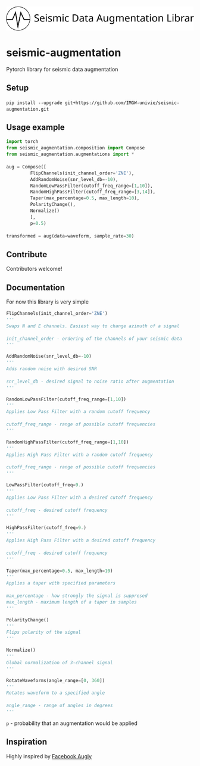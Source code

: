 ![Logo](logo.svg?raw=true "Logo")

# seismic-augmentation
Pytorch library for seismic data augmentation

## Setup

`pip install --upgrade git+https://github.com/IMGW-univie/seismic-augmentation.git`

## Usage example

```python
import torch
from seismic_augmentation.composition import Compose
from seismic_augmentation.augmentations import *

aug = Compose([
         FlipChannels(init_channel_order='ZNE'),
         AddRandomNoise(snr_level_db=-10),
         RandomLowPassFilter(cutoff_freq_range=[1,10]),
         RandomHighPassFilter(cutoff_freq_range=[3,14]),
         Taper(max_percentage=0.5, max_length=10),
         PolarityChange(),
         Normalize()
         ],  
         p=0.5)

transformed = aug(data=waveform, sample_rate=30)
```
## Contribute
Contributors welcome!

## Documentation
For now this library is very simple

```python
FlipChannels(init_channel_order='ZNE')
'''
Swaps N and E channels. Easiest way to change azimuth of a signal

init_channel_order - ordering of the channels of your seismic data
'''
```

```python
AddRandomNoise(snr_level_db=-10)
'''
Adds random noise with desired SNR

snr_level_db - desired signal to noise ratio after augmentation
'''
```

```python
RandomLowPassFilter(cutoff_freq_range=[1,10])
'''
Applies Low Pass Filter with a random cutoff frequency

cutoff_freq_range - range of possible cutoff frequencies
'''
```

```python
RandomHighPassFilter(cutoff_freq_range=[1,10])
'''
Applies High Pass Filter with a random cutoff frequency

cutoff_freq_range - range of possible cutoff frequencies
'''
```

```python
LowPassFilter(cutoff_freq=9.)
'''
Applies Low Pass Filter with a desired cutoff frequency

cutoff_freq - desired cutoff frequency
'''
```
```python
HighPassFilter(cutoff_freq=9.)
'''
Applies High Pass Filter with a desired cutoff frequency

cutoff_freq - desired cutoff frequency
'''
```

```python
Taper(max_percentage=0.5, max_length=10)
'''
Applies a taper with specified parameters

max_percentage - how strongly the signal is suppresed
max_length - maximum length of a taper in samples
'''
```

```python
PolarityChange()
'''
Flips polarity of the signal
'''
```

```python
Normalize()
'''
Global normalization of 3-channel signal
'''
```

```python
RotateWaveforms(angle_range=[0, 360])
'''
Rotates waveform to a specified angle

angle_range - range of angles in degrees
'''
```

`p` - probability that an augmentation would be applied

## Inspiration
Highly inspired by [Facebook Augly](https://github.com/facebookresearch/AugLy)
